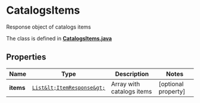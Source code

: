

# CatalogsItems

Response object of catalogs items

The class is defined in **[CatalogsItems.java](../../src/main/java/org/openapitools/model/CatalogsItems.java)**

## Properties

Name | Type | Description | Notes
------------ | ------------- | ------------- | -------------
**items** | [`List&lt;ItemResponse&gt;`](ItemResponse.md) | Array with catalogs items |  [optional property]




